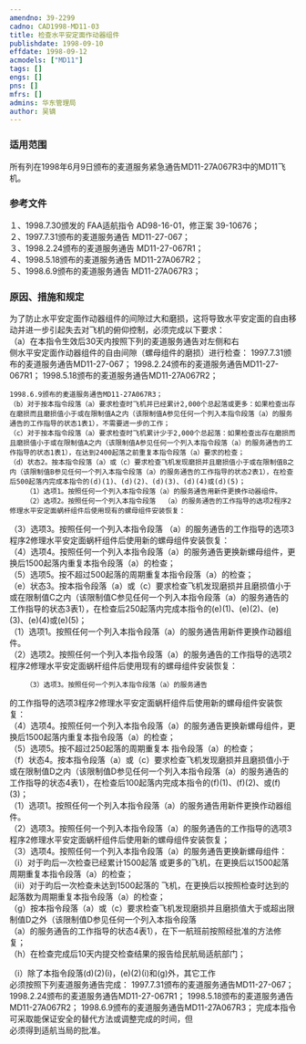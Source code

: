 ```yaml
---
amendno: 39-2299  
cadno: CAD1998-MD11-03  
title: 检查水平安定面作动器组件  
publishdate: 1998-09-10  
effdate: 1998-09-12  
acmodels: ["MD11"]  
tags: []  
engs: []  
pns: []  
mfrs: []  
admins: 华东管理局  
author: 吴镝  
---
```

  
### 适用范围  
所有列在1998年6月9日颁布的麦道服务紧急通告MD11-27A067R3中的MD11飞机。  
  
<!--more-->  
### 参考文件  
１、1998.7.30颁发的 FAA适航指令 AD98-16-01，修正案 39-10676；  
２、1997.7.31颁布的麦道服务通告 MD11-27-067；  
３、1998.2.24颁布的麦道服务通告 MD11-27-067R1；  
４、1998.5.18颁布的麦道服务通告 MD11-27A067R2；  
５、1998.6.9颁布的麦道服务通告 MD11-27A067R3；  
  
### 原因、措施和规定  
为了防止水平安定面作动器组件的间隙过大和磨损，这将导致水平安定面的自由移动并进一步引起失去对飞机的俯仰控制，必须完成以下要求：  
    （a）在本指令生效后30天内按照下列的麦道服务通告对左侧和右  
侧水平安定面作动器组件的自由间隙（螺母组件的磨损）进行检查： 1997.7.31颁布的麦道服务通告MD11-27-067； 1998.2.24颁布的麦道服务通告MD11-27-067R1； 1998.5.18颁布的麦道服务通告MD11-27A067R2；  
      
    1998.6.9颁布的麦道服务通告MD11-27A067R3；  
    （b）对于按本指令段落（a）要求检查时飞机并已经累计2,000个总起落或更多：如果检查出存在磨损而且磨损值小于或在限制值A之内（该限制值A参见任何一个列入本指令段落（a）的服务通告的工作指导的状态1表1），不需要进一步的工作；  
    （c）对于按本指令段落（a）要求检查时飞机累计少于2,000个总起落：如果检查出存在磨损而且磨损值小于或在限制值A之内（该限制值A参见任何一个列入本指令段落（a）的服务通告的工作指导的状态1表1），在达到2400起落之前重复本指令段落（a）要求的检查；  
    （d）状态2。按本指令段落（a）或（c）要求检查飞机发现磨损并且磨损值小于或在限制值B之内（该限制值B参见任何一个列入本指令段落（a）的服务通告的工作指导的状态2表1），在检查后500起落内完成本指令的(d)(1)、(d)(2)、(d)(3)、(d)(4)或(d)(5)；  
        （1）选项1。按照任何一个列入本指令段落（a）的服务通告用新件更换作动器组件。  
        （2）选项2。按照任何一个列入本指令段落  （a）的服务通告的工作指导的选项2程序2修理水平安定面蜗杆组件后使用现有的螺母组件安装恢复：  
（3）选项3。按照任何一个列入本指令段落 （a）的服务通告的工作指导的选项3程序2修理水平安定面蜗杆组件后使用新的螺母组件安装恢复：  
        （4）选项4。按照任何一个列入本指令段落（a）的服务通告更换新螺母组件，更换后1500起落内重复本指令段落（a）的检查；  
（5）选项5。按不超过500起落的周期重复本指令段落（a）的检查；  
    （e）状态3。按本指令段落（a）或（c）要求检查飞机发现磨损并且磨损值小于或在限制值C之内（该限制值C参见任何一个列入本指令段落（a）的服务通告的工作指导的状态3表1），在检查后250起落内完成本指令的(e)(1)、(e)(2)、(e)(3)、(e)(4)或(e)(5)；  
        （1）选项1。按照任何一个列入本指令段落（a）的服务通告用新件更换作动器组件。  
        （2）选项2。按照任何一个列入本指令段落（a）的服务通告的工作指导的选项2程序2修理水平安定面蜗杆组件后使用现有的螺母组件安装恢复：  
  
        （3）选项3。按照任何一个列入本指令段落（a）的服务通告  
      
的工作指导的选项3程序2修理水平安定面蜗杆组件后使用新的螺母组件安装恢复：  
        （4）选项4。按照任何一个列入本指令段落（a）的服务通告更换新螺母组件，更换后1500起落内重复本指令段落（a）的检查；  
        （5）选项5。按不超过250起落的周期重复本  指令段落（a）的检查；  
    （f）状态4。按本指令段落（a）或（c）要求检查飞机发现磨损并且磨损值小于或在限制值D之内（该限制值D参见任何一个列入本指令段落（a）的服务通告的工作指导的状态4表1），在检查后100起落内完成本指令的(f)(1)、(f)(2)、或(f)(3)；  
        （1）选项1。按照任何一个列入本指令段落（a）的服务通告用新件更换作动器组件。  
        （2）选项3。按照任何一个列入本指令段落（a）的服务通告的工作指导的选项3程序2修理水平安定面蜗杆组件后使用新的螺母组件安装恢复；  
        （3）选项4。按照任何一个列入本指令段落（a）的服务通告更换新螺母组件：  
（i）对于昀后一次检查已经累计1500起落 或更多的飞机，在更换后以1500起落周期重复本指令段落（a）的检查；  
          （ii）对于昀后一次检查未达到1500起落的  飞机，在更换后以按照检查时达到的起落数为周期重复本指令段落（a）的检查；  
    （g）按本指令段落（a）或（c）要求检查飞机发现磨损并且磨损值大于或超出限制值D之外（该限制值D参见任何一个列入本指令段落  
（a）的服务通告的工作指导的状态4表1），在下一航班前按照经批准的方法修复；  
（h）在检查完成后10天内提交检查结果的报告给民航局适航部门；  
  
（i）除了本指令段落(d)(2)(i)，(e)(2)(i)和(g)外，其它工作  
必须按照下列麦道服务通告完成： 1997.7.31颁布的麦道服务通告MD11-27-067； 1998.2.24颁布的麦道服务通告MD11-27-067R1； 1998.5.18颁布的麦道服务通告MD11-27A067R2；     1998.6.9颁布的麦道服务通告MD11-27A067R3；     完成本指令可采取能保证安全的替代方法或调整完成的时间，但  
必须得到适航当局的批准。  
      
